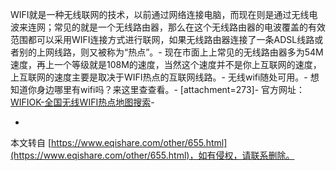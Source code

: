 WIFI就是一种无线联网的技术，以前通过网络连接电脑，而现在则是通过无线电波来连网；常见的就是一个无线路由器，那么在这个无线路由器的电波覆盖的有效范围都可以采用WIFI连接方式进行联网，如果无线路由器连接了一条ADSL线路或者别的上网线路，则又被称为“热点”。-
现在市面上上常见的无线路由器多为54M速度，再上一个等级就是108M的速度，当然这个速度并不是你上互联网的速度，上互联网的速度主要是取决于WIFI热点的互联网线路。-
无线wifi随处可用。-
想知道你身边哪里有wifi吗？来这里查查看。-
\[attachment=273\]-
官方网址：[WIFIOK-全国无线WIFI热点地图搜索](http://www.wifiok.info/)-

-

本文转自 [https://www.eqishare.com/other/655.html](https://www.eqishare.com/other/655.html)，如有侵权，请联系删除。